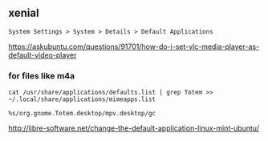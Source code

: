 ## xenial

`System Settings > System > Details > Default Applications`

https://askubuntu.com/questions/91701/how-do-i-set-vlc-media-player-as-default-video-player

### for files like m4a

```
cat /usr/share/applications/defaults.list | grep Totem >> ~/.local/share/applications/mimeapps.list
```

`%s/org.gnome.Totem.desktop/mpv.desktop/gc`

http://libre-software.net/change-the-default-application-linux-mint-ubuntu/
